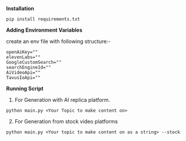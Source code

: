 **Installation**
```
pip install requirements.txt
```

**Adding Environment Variables**

create an env file with following structure:-
```
openAiKey=""
elevenLabs=""
GoogleCustomSearch=""
searchEngineId=""
AiVideoApi=""
TavusIoApi=""
```

**Running Script**

1. For Generation with AI replica platform.
```
python main.py <Your Topic to make content on> 
```

2. For Generation from stock video platforms
```
python main.py <Your topic to make content on as a string> --stock
```
